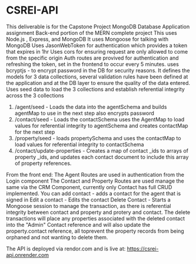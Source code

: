 # CSREI-API

This deliverable is for the Capstone Project MongoDB Database Application assignment Back-end portion of the MERN complete project
This uses  Node.js , Express, and MongoDB
It uses Mongoose for talking with MongoDB
Uses JasonWebToken for authentication which provides a token that expires in 1hr
Uses cors for ensuring request are only allowed to come from the specific origin
Auth routes are provived for authentication and refreshing the token, set in the frontend to occur every 5 minutes.
uses bcryptjs - to encrypt password in the DB for security reasons.
It defines the models for 3 data collections, several validation rules have been defined at the application and at the DB layer to ensure the quality of the data entered.
Uses seed data to load the 3 collections and establish referential integrity across the 3 collections

1. /agent/seed - Loads the data into the agentSchema and builds agentMap to use in the next step also encrypts password
2. /contact/seed - Loads the contactSchema uses the AgentMap to load values for referential integrity to agentSchema and creates contactMap for the next step
3. /property/seed - loads propertySchema and uses the contactMap to load values for referential integrity to contactSchema
4. /contact/update-properties - Creates a map of contact \_ids to arrays of property \_ids, and updates each contact document to include this array of property references.

From the front end:
The Agent Routes are used in authentication from the Login component
The Contact and Property Routes are used manage the same via the CRM Component, 
currently only Contact has full CRUD implemented.
You can add contact - adds a contact for the agent that is signed in
Edit a contact - Edits the contact
Delete Contact - Starts a Mongoose session to manage the transaction, as there is referential integrity between contact and property and protery and contact. The delete transactions will place any properties associated with the deleted contact into the "Admin" Contact reference and will also update the property.contact reference, all toprevent the property records from being orphaned and not wanting to delete them.  

The API is deployed via rendor.com and is live at: https://csrei-api.onrender.com